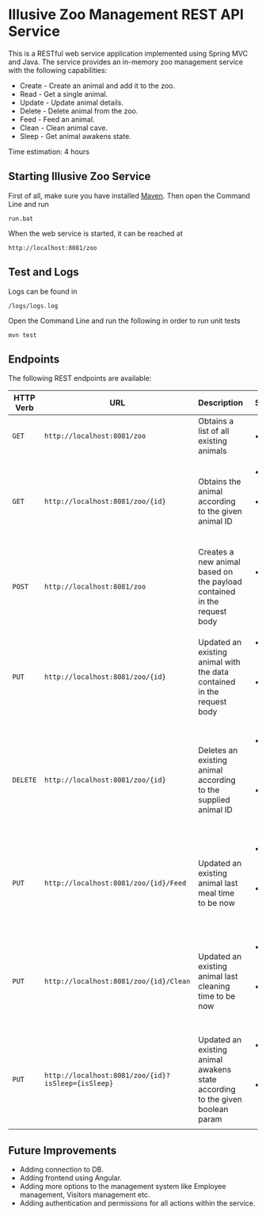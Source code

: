 # Illusive Zoo Management REST API Service

This is a RESTful web service application implemented using Spring MVC and Java. The service provides an in-memory zoo management service with the following capabilities:

 - Create - Create an animal and add it to the zoo.
 - Read - Get a single animal.
 - Update - Update animal details.
 - Delete - Delete animal from the zoo.
 - Feed - Feed an animal.
 - Clean - Clean animal cave.
 - Sleep - Get animal awakens state.

Time estimation: 4 hours
## Starting Illusive Zoo Service
First of all, make sure you have installed [Maven](https://maven.apache.org/install.html).
Then open the Command Line and run

    run.bat
    
When the web service is started, it can be reached at

    http://localhost:8081/zoo

## Test and Logs
Logs can be found in

    /logs/logs.log

Open the Command Line and run the following in order to run unit tests

    mvn test


## Endpoints
The following REST endpoints are available:

| HTTP Verb        | URL           | Description  | Status Codes |
| ------------- |-------------|:-----| ----|
| `GET` | `http://localhost:8081/zoo` | Obtains a list of all existing animals | <ul><li>`200 OK`</li></ul> |
| `GET` | `http://localhost:8081/zoo/{id}` | Obtains the animal according to the given animal ID | <ul><li>`200 OK` if animal exists</li><li>`404 Not Found` if animal does not exist</li></ul> |
| `POST` | `http://localhost:8081/zoo` | Creates a new animal based on the payload contained in the request body | <ul><li>`201 Created` if animal successfully created</li></ul> |
| `PUT` | `http://localhost:8081/zoo/{id}` | Updated an existing animal with the data contained in the request body | <ul><li>`200 OK` if animal successfully updated</li><li>`404 Not Found` if animal does not exist</li></ul> |
| `DELETE` | `http://localhost:8081/zoo/{id}` | Deletes an existing animal according to the supplied animal ID | <ul><li>`204 No Content` if animal successfully deleted</li><li>`404 Not Found` if animal does not exist</li></ul> |
| `PUT` | `http://localhost:8081/zoo/{id}/Feed` | Updated an existing animal last meal time to be now | <ul><li>`200 OK` if animal successfully updated</li><li>`404 Not Found` if animal does not exist</li></ul> |
| `PUT` | `http://localhost:8081/zoo/{id}/Clean` | Updated an existing animal last cleaning time to be now | <ul><li>`200 OK` if animal successfully updated</li><li>`404 Not Found` if animal does not exist</li></ul> |
| `PUT` | `http://localhost:8081/zoo/{id}?isSleep={isSleep}` | Updated an existing animal awakens state according to the given boolean param | <ul><li>`200 OK` if animal successfully updated</li><li>`404 Not Found` if animal does not exist</li></ul> |

## Future Improvements

- Adding connection to DB.
- Adding frontend using Angular.
- Adding more options to the management system like Employee management, Visitors management etc.
- Adding authentication and permissions for all actions within the service.
